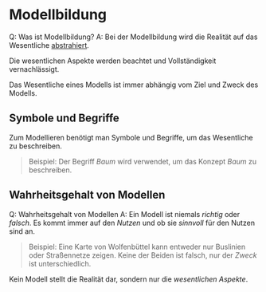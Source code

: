 #  Modellbildung

Q: Was ist Modellbildung?
A: Bei der Modellbildung wird die Realität auf das Wesentliche [abstrahiert](Abstraktion.md).
<!--ID: 1758974568039-->

Die wesentlichen Aspekte werden beachtet und Vollständigkeit vernachlässigt.

Das Wesentliche eines Modells ist immer abhängig vom Ziel und Zweck des Modells.

## Symbole und Begriffe

Zum Modellieren benötigt man Symbole und Begriffe, um das Wesentliche zu beschreiben.

> Beispiel: Der Begriff *Baum* wird verwendet, um das Konzept *Baum* zu beschreiben.

## Wahrheitsgehalt von Modellen

Q: Wahrheitsgehalt von Modellen
A: Ein Modell ist niemals *richtig* oder *falsch*. Es kommt immer auf den *Nutzen* und ob sie *sinnvoll* für den Nutzen sind an.
<!--ID: 1758975110788-->

> Beispiel: Eine Karte von Wolfenbüttel kann entweder nur Buslinien oder Straßennetze zeigen. Keine der Beiden ist falsch, nur der *Zweck* ist unterschiedlich.

Kein Modell stellt die Realität dar, sondern nur die *wesentlichen Aspekte*.